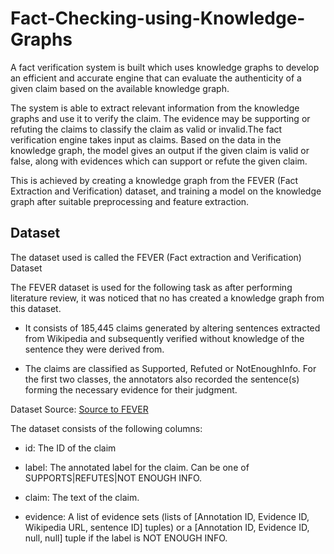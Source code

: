 # Fact-Checking-using-Knowledge-Graphs

A fact verification system is built which uses knowledge graphs to develop an efficient and accurate engine that can evaluate the authenticity of a given claim based on the available knowledge graph.

The system is able to extract relevant information from the knowledge graphs and use it to verify the claim. The evidence may be supporting or refuting the claims to classify the claim as valid or invalid.The fact verification engine takes input as claims. Based on the data in the knowledge graph, the model gives an output if the given claim is valid or false, along with evidences which can support or refute the given claim.

This is achieved by creating a knowledge graph from the FEVER (Fact Extraction and Verification) dataset, and training a model on the knowledge graph after suitable preprocessing and feature extraction.

## Dataset

The dataset used is called the FEVER (Fact extraction and Verification) Dataset 

The FEVER dataset is used for the following task as after performing literature review, it was noticed that no has created a knowledge graph from this dataset.


*   It consists of 185,445 claims generated by altering sentences extracted from Wikipedia and subsequently verified without knowledge of the sentence they were derived from.

*   The claims are classified as Supported, Refuted or NotEnoughInfo. For the first two classes, the annotators also recorded the sentence(s) forming the necessary evidence for their judgment.

Dataset Source: [Source to FEVER](https://fever.ai/dataset/fever.html)

The dataset consists of the following columns:

* id: The ID of the claim

* label: The annotated label for the claim. Can be one of SUPPORTS|REFUTES|NOT ENOUGH INFO.

* claim: The text of the claim.

* evidence: A list of evidence sets (lists of [Annotation ID, Evidence ID, Wikipedia URL, sentence ID] tuples) or a [Annotation ID, Evidence ID, null, null] tuple if the label is NOT ENOUGH INFO.

